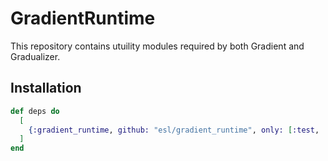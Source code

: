 # GradientRuntime

This repository contains utuility modules required by both Gradient and Gradualizer.

## Installation

```elixir
def deps do
  [
    {:gradient_runtime, github: "esl/gradient_runtime", only: [:test, :prod]}
  ]
end
```
